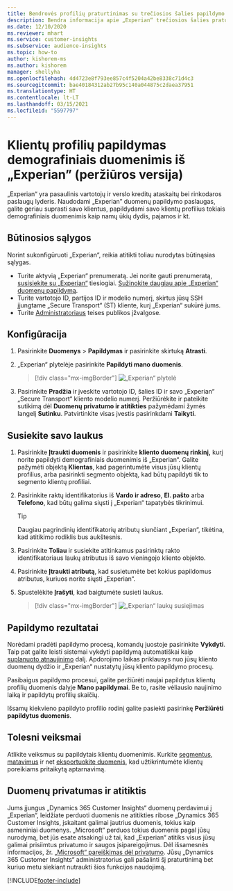 ```yaml
---
title: Bendrovės profilių praturtinimas su trečiosios šalies papildymo „Experian“
description: Bendra informacija apie „Experian“ trečiosios šalies praturtinimą.
ms.date: 12/10/2020
ms.reviewer: mhart
ms.service: customer-insights
ms.subservice: audience-insights
ms.topic: how-to
author: kishorem-ms
ms.author: kishorem
manager: shellyha
ms.openlocfilehash: 4d4723e8f793ee857c4f5204a42be8338c71d4c3
ms.sourcegitcommit: bae40184312ab27b95c140a044875c2daea37951
ms.translationtype: HT
ms.contentlocale: lt-LT
ms.lasthandoff: 03/15/2021
ms.locfileid: "5597797"
---
```

# <a name="enrich-customer-profiles-with-demographics-from-experian-preview"></a>Klientų profilių papildymas demografiniais duomenimis iš „Experian” (peržiūros versija)

„Experian“ yra pasaulinis vartotojų ir verslo kreditų ataskaitų bei rinkodaros paslaugų lyderis. Naudodami „Experian” duomenų papildymo paslaugas, galite geriau suprasti savo klientus, papildydami savo klientų profilius tokiais demografiniais duomenimis kaip namų ūkių dydis, pajamos ir kt.

## <a name="prerequisites"></a>Būtinosios sąlygos

Norint sukonfigūruoti „Experian“, reikia atitikti toliau nurodytas būtinąsias sąlygas.

- Turite aktyvią „Experian“ prenumeratą. Jei norite gauti prenumeratą, [susisiekite su „Experian“](https://www.experian.com/marketing-services/contact) tiesiogiai. [Sužinokite daugiau apie „Experian“ duomenų papildymą](https://www.experian.com/marketing-services/microsoft?cmpid=ems_web_mci_cdppage).
- Turite vartotojo ID, partijos ID ir modelio numerį, skirtus jūsų SSH įjungtame „Secure Transport“ (ST) kliente, kurį „Experian“ sukūrė jums.
- Turite [Administratoriaus](permissions.md#administrator) teises publikos įžvalgose.

## <a name="configuration"></a>Konfigūracija

1. Pasirinkite **Duomenys** > **Papildymas** ir pasirinkite skirtuką **Atrasti**.

1. „Experian“ plytelėje pasirinkite **Papildyti mano duomenis**.

   > [!div class="mx-imgBorder"]
   > ![„Experian“ plytelė](media/experian-tile.png "„Experian“ plytelė")

1. Pasirinkite **Pradžia** ir įveskite vartotojo ID, šalies ID ir savo „Experian“ „Secure Transport“ kliento modelio numerį. Peržiūrėkite ir pateikite sutikimą dėl **Duomenų privatumo ir atitikties** pažymėdami žymės langelį **Sutinku**. Patvirtinkite visas įvestis pasirinkdami **Taikyti**.

## <a name="map-your-fields"></a>Susiekite savo laukus

1.  Pasirinkite **Įtraukti duomenis** ir pasirinkite **kliento duomenų rinkinį,** kurį norite papildyti demografiniais duomenimis iš „Experian“. Galite pažymėti objektą **Klientas**, kad pagerintumėte visus jūsų klientų profilius, arba pasirinkti segmento objektą, kad būtų papildyti tik to segmento klientų profiliai.

1. Pasirinkite raktų identifikatorius iš **Vardo ir adreso**, **El. pašto** arba **Telefono**, kad būtų galima siųsti į „Experian“ tapatybės tikrinimui.

   > [!TIP]
   > Daugiau pagrindinių identifikatorių atributų siunčiant „Experian“, tikėtina, kad atitikimo rodiklis bus aukštesnis.

1. Pasirinkite **Toliau** ir susiekite atitinkamus pasirinktų rakto identifikatoriaus laukų atributus iš savo vieningojo kliento objekto.

1. Pasirinkite **Įtraukti atributą**, kad susietumėte bet kokius papildomus atributus, kuriuos norite siųsti „Experian“.

1.  Spustelėkite **Įrašyti**, kad baigtumėte susieti laukus.

    > [!div class="mx-imgBorder"]
    > ![„Experian“ laukų susiejimas](media/experian-field-mapping.png "„Experian“ laukų susiejimas")

## <a name="enrichment-results"></a>Papildymo rezultatai

Norėdami pradėti papildymo procesą, komandų juostoje pasirinkite **Vykdyti**. Taip pat galite leisti sistemai vykdyti papildymą automatiškai kaip [suplanuoto atnaujinimo](system.md#schedule-tab) dalį. Apdorojimo laikas priklausys nuo jūsų kliento duomenų dydžio ir „Experian“ nustatytų jūsų kliento papildymo procesų.

Pasibaigus papildymo procesui, galite peržiūrėti naujai papildytus klientų profilių duomenis dalyje **Mano papildymai**. Be to, rasite vėliausio naujinimo laiką ir papildytų profilių skaičių.

Išsamų kiekvieno papildyto profilio rodinį galite pasiekti pasirinkę **Peržiūrėti papildytus duomenis**.

## <a name="next-steps"></a>Tolesni veiksmai

Atlikite veiksmus su papildytais klientų duomenimis. Kurkite [segmentus](segments.md), [matavimus](measures.md) ir net [eksportuokite duomenis](export-destinations.md), kad užtikrintumėte klientų poreikiams pritaikytą aptarnavimą.

## <a name="data-privacy-and-compliance"></a>Duomenų privatumas ir atitiktis

Jums įjungus „Dynamics 365 Customer Insights“ duomenų perdavimui į „Experian“, leidžiate perduoti duomenis ne atitikties ribose „Dynamics 365 Customer Insights, įskaitant galimai jautrius duomenis, tokius kaip asmeniniai duomenys. „Microsoft“ perduos tokius duomenis pagal jūsų nurodymą, bet jūs esate atsakingi už tai, kad „Experian“ atitiks visus jūsų galimai prisiimtus privatumo ir saugos įsipareigojimus. Dėl išsamesnės informacijos, žr. [„Microsoft“ pareiškimas dėl privatumo](https://go.microsoft.com/fwlink/?linkid=396732).
Jūsų „Dynamics 365 Customer Insights“ administratorius gali pašalinti šį praturtinimą bet kuriuo metu siekiant nutraukti šios funkcijos naudojimą.


[!INCLUDE[footer-include](../includes/footer-banner.md)]